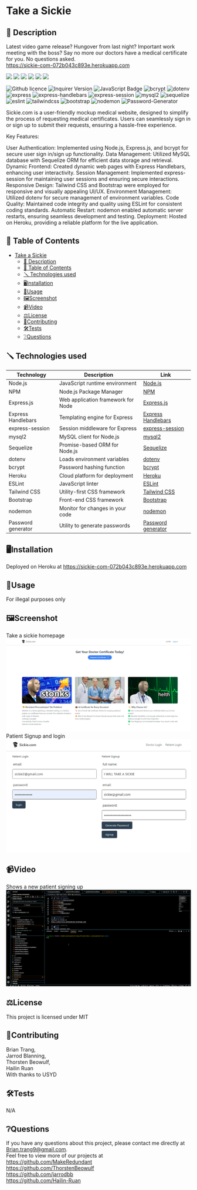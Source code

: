 # Take a Sickie

## 📄 Description 

Latest video game release? Hungover from last night? Important work meeting with the boss? Say no more our doctors have a medical certificate for you.
No questions asked.   
https://sickie-com-072b043c893e.herokuapp.com


![](https://forthebadge.com/images/badges/built-with-love.svg)
![](https://forthebadge.com/images/badges/uses-html.svg)
![](https://forthebadge.com/images/badges/made-with-javascript.svg)
![](https://forthebadge.com/images/badges/contains-cat-gifs.svg)
![](https://forthebadge.com/images/badges/powered-by-electricity.svg)
![](https://forthebadge.com/images/badges/makes-people-smile.svg) 

![Github licence](http://img.shields.io/badge/license-MIT-blue.svg)
![Inquirer Version](https://img.shields.io/badge/Inquirer-8.2.4-blue.svg)
![JavaScript Badge](https://img.shields.io/badge/JavaScript-100%25-yellow.svg)
![bcrypt](https://img.shields.io/badge/bcrypt-5.0.0-blue)
![dotenv](https://img.shields.io/badge/dotenv-8.2.0-green)
![express](https://img.shields.io/badge/express-4.17.1-orange)
![express-handlebars](https://img.shields.io/badge/express--handlebars-5.2.0-red)
![express-session](https://img.shields.io/badge/express--session-1.17.1-yellow)
![mysql2](https://img.shields.io/badge/mysql2-2.2.5-blueviolet)
![sequelize](https://img.shields.io/badge/sequelize-6.3.5-important)
![eslint](https://img.shields.io/badge/eslint-7.12.1-lightgrey)
![tailwindcss](https://img.shields.io/badge/Tailwind%20CSS-2.2.16-red)
![bootstrap](https://img.shields.io/badge/Bootstrap-CSS%20Framework-blueviolet)
![nodemon](https://img.shields.io/badge/nodemon-3.0.1-black)
![Password-Generator](https://img.shields.io/badge/Password-Generator-green)

Sickie.com is a user-friendly mockup medical website, designed to simplify the process of requesting medical certificates. Users can seamlessly sign in or sign up to submit their requests, ensuring a hassle-free experience.

Key Features:

User Authentication: Implemented using Node.js, Express.js, and bcrypt for secure user sign in/sign up functionality.
Data Management: Utilized MySQL database with Sequelize ORM for efficient data storage and retrieval.
Dynamic Frontend: Created dynamic web pages with Express Handlebars, enhancing user interactivity.
Session Management: Implemented express-session for maintaining user sessions and ensuring secure interactions.
Responsive Design: Tailwind CSS and Bootstrap were employed for responsive and visually appealing UI/UX.
Environment Management: Utilized dotenv for secure management of environment variables.
Code Quality: Maintained code integrity and quality using ESLint for consistent coding standards.
Automatic Restart: nodemon enabled automatic server restarts, ensuring seamless development and testing.
Deployment: Hosted on Heroku, providing a reliable platform for the live application.

## 📓 Table of Contents

- [Take a Sickie](#take-a-sickie)
  - [📄 Description](#-description)
  - [📓 Table of Contents](#-table-of-contents)
  - [🪛 Technologies used](#-technologies-used)
  - [🖥️Installation](#️installation)
  - [💬Usage](#usage)
  - [🖼️Screenshot](#️screenshot)
  - [📹Video](#video)
  - [⚖️License](#️license)
  - [🤝Contributing](#contributing)
  - [🛠️Tests](#️tests)
  - [❔Questions](#questions)


## 🪛 Technologies used

| Technology           | Description                        | Link                                               |
|----------------------|------------------------------------|----------------------------------------------------|
| Node.js              | JavaScript runtime environment      | [Node.js](https://nodejs.org/)                     |
| NPM                  | Node.js Package Manager            | [NPM](https://www.npmjs.com/)                     |
| Express.js           | Web application framework for Node | [Express.js](https://www.npmjs.com/package/express) |
| Express Handlebars   | Templating engine for Express       | [Express Handlebars](https://www.npmjs.com/package/express-handlebars) |
| express-session      | Session middleware for Express      | [express-session](https://www.npmjs.com/package/express-session) |
| mysql2               | MySQL client for Node.js            | [mysql2](https://www.npmjs.com/package/mysql2)     |
| Sequelize            | Promise-based ORM for Node.js       | [Sequelize](https://www.npmjs.com/package/sequelize)|
| dotenv               | Loads environment variables         | [dotenv](https://www.npmjs.com/package/dotenv)     |
| bcrypt               | Password hashing function           | [bcrypt](https://www.npmjs.com/package/bcrypt)     |
| Heroku               | Cloud platform for deployment      | [Heroku](https://heroku.com/)                      |
| ESLint               | JavaScript linter                  | [ESLint](https://www.npmjs.com/package/eslint)     |
| Tailwind CSS         | Utility-first CSS framework         | [Tailwind CSS](https://www.npmjs.com/package/tailwindcss) |
| Bootstrap            | Front-end CSS framework             | [Bootstrap](https://www.npmjs.com/package/bootstrap)|
| nodemon              | Monitor for changes in your code    | [nodemon](https://nodemon.io/)                    |
| Password generator   | Utility to generate passwords       | [Password generator](https://www.npmjs.com/package/generate-password) |

    
## 🖥️Installation 

Deployed on Heroku at 
https://sickie-com-072b043c893e.herokuapp.com
  
## 💬Usage 

For illegal purposes only

## 🖼️Screenshot

Take a sickie homepage
![Homepage](./assets/Take%20a%20sickie.jpg.png)
Patient Signup and login 
![Patient-Signup](./assets/Patient_Signup.png)

## 📹Video

Shows a new patient signing up 
![Gif](./assets/Sickie.gif)

## ⚖️License 

This project is licensed under MIT
  
## 🤝Contributing 

Brian Trang,  
Jarrod Blanning,  
Thorsten Beowulf,  
Hailin Ruan    
With thanks to USYD
  
## 🛠️Tests

N/A
 
## ❔Questions

If you have any questions about this project, please contact me directly at Brian.trang9@gmail.com.  
Feel free to view more of our projects at   
https://github.com/MakeRedundant  
https://github.com/ThorstenBeowulf  
https://github.com/jarrodbb  
https://github.com/Hailin-Ruan  
